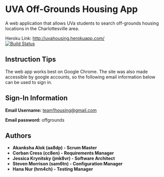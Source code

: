 # UVA Off-Grounds Housing App

A web application that allows UVa students to search off-grounds housing locations in the Charlottesville area. 

Heroku Link: http://uvahousing.herokuapp.com/ <br/>
[![Build Status](https://travis-ci.com/UVA-CS3240-S19/project-103-team1.svg?token=s7jA4ZewGAqaqnesk2ju&branch=master)](https://travis-ci.com/UVA-CS3240-S19/project-103-team1)

## Instruction Tips

The web app works best on Google Chrome. The site was also made accessible by google accounts, so the following email information below can be used to sign in.

## Sign-In Information

**Email Username:** team1housing@gmail.com

**Email password:** offgrounds

## Authors

* **Akanksha Alok (aa8dp) - Scrum Master**
* **Corban Cress (cc8en) - Requirements Manager**
* **Jessica Krynitsky (jmk8vr) - Software Architect**
* **Steven Morrison (sam6tn) - Configuration Manager**
* **Hana Nur (hrn4ch) - Testing Manager**



